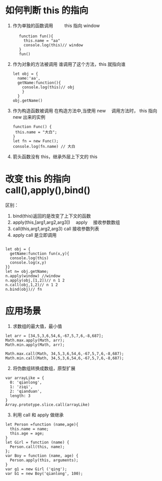 # 如何判断 this 的指向

1. 作为单独的函数调用
   　　 this 指向 window

```
　　　 function fun(){
        this.name = "aa"
        console.log(this)// window
      }
      fun()

```

2. 作为对象的方法被调用
   谁调用了这个方法，this 就指向谁

   ```
   let obj = {
     name:'aa',
     getName:function(){
       console.log(this)// obj
       }
     }
   obj.getName()
   ```

3. 作为构造函数被调用
   在构造方法中,当使用 new 　调用方法时， this 指向 new 出来的实例

   ```
   function Func() {
    this.name = "大白";
   }
   let fn = new Func();
   console.log(fn.name) // 大白
   ```

4. 箭头函数没有 this，继承外层上下文的 this

# 改变 this 的指向　 call(),apply(),bind()

区别：

1. bind(this)返回的是改变了上下文的函数
2. apply(this,[arg1,arg2,arg3])　 apply 　接收参数数组
3. call(this,arg1,arg2,arg3) call 接收参数列表
4. apply call 是立即调用

```

let obj = {
  getName:function fun(x,y){
  console.log(this)
  console.log(x,y)
}}
let n= obj.getName;
n.apply(window) //window
n.apply(obj,[1,2])// n 1 2
n.call(obj,1,2)// n 1 2
n.bind(obj)// fn
```

# 应用场景

1. 求数组的最大值，最小值

```
let arr = [34,5,3,6,54,6,-67,5,7,6,-8,687];
Math.max.apply(Math, arr);
Math.min.apply(Math, arr);

Math.max.call(Math, 34,5,3,6,54,6,-67,5,7,6,-8,687);
Math.min.call(Math, 34,5,3,6,54,6,-67,5,7,6,-8,687);
```

2. 将伪数组转换成数组，原型扩展

```
var arrayLike = {
  0: 'qianlong',
  1: 'ziqi',
  2: 'qianduan',
  length: 3
}
Array.prototype.slice.call(arrayLike)
```

3. 利用 call 和 apply 做继承

```
let Person =function (name,age){
  this.name = name;
  this.age = age;
}
let Girl = function (name) {
  Person.call(this, name);
};
var Boy = function (name, age) {
  Person.apply(this, arguments);
}
var g1 = new Girl ('qing');
var b1 = new Boy('qianlong', 100);
```
